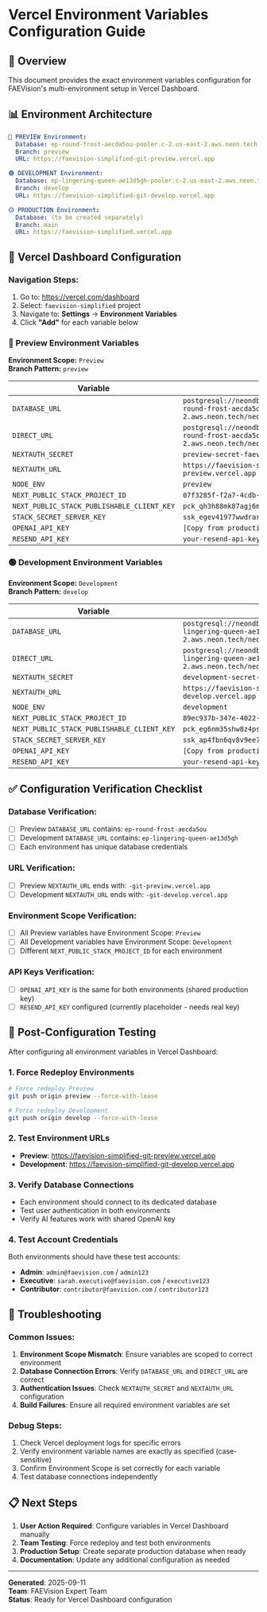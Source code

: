 # Vercel Environment Variables Configuration Guide

## 🎯 Overview

This document provides the exact environment variables configuration for FAEVision's multi-environment setup in Vercel Dashboard.

## 📊 Environment Architecture

```yaml
🔵 PREVIEW Environment:
  Database: ep-round-frost-aecda5ou-pooler.c-2.us-east-2.aws.neon.tech
  Branch: preview
  URL: https://faevision-simplified-git-preview.vercel.app

🟢 DEVELOPMENT Environment:
  Database: ep-lingering-queen-ae13d5gh-pooler.c-2.us-east-2.aws.neon.tech
  Branch: develop
  URL: https://faevision-simplified-git-develop.vercel.app

🟡 PRODUCTION Environment:
  Database: (to be created separately)
  Branch: main
  URL: https://faevision-simplified.vercel.app
```

## 🔧 Vercel Dashboard Configuration

### Navigation Steps:
1. Go to: https://vercel.com/dashboard
2. Select: `faevision-simplified` project  
3. Navigate to: **Settings** → **Environment Variables**
4. Click **"Add"** for each variable below

### 🔵 Preview Environment Variables

**Environment Scope:** `Preview`  
**Branch Pattern:** `preview`

| Variable | Value |
|----------|--------|
| `DATABASE_URL` | `postgresql://neondb_owner:npg_vewQT72KgtCh@ep-round-frost-aecda5ou-pooler.c-2.us-east-2.aws.neon.tech/neondb?sslmode=require` |
| `DIRECT_URL` | `postgresql://neondb_owner:npg_vewQT72KgtCh@ep-round-frost-aecda5ou.c-2.us-east-2.aws.neon.tech/neondb?sslmode=require` |
| `NEXTAUTH_SECRET` | `preview-secret-faevision-separate-2025` |
| `NEXTAUTH_URL` | `https://faevision-simplified-git-preview.vercel.app` |
| `NODE_ENV` | `preview` |
| `NEXT_PUBLIC_STACK_PROJECT_ID` | `07f3285f-f2a7-4cdb-8b1b-2e16717632c8` |
| `NEXT_PUBLIC_STACK_PUBLISHABLE_CLIENT_KEY` | `pck_qh3h88mk87agj6mhsbez7hmjdg2a6bqjjpmf6e7t1hmrr` |
| `STACK_SECRET_SERVER_KEY` | `ssk_egev41977wwdrark62zba0xh6p3hd5cwat88s124xez0g` |
| `OPENAI_API_KEY` | `[Copy from production .env file - OpenAI API key]` |
| `RESEND_API_KEY` | `your-resend-api-key-here` |

### 🟢 Development Environment Variables

**Environment Scope:** `Development`  
**Branch Pattern:** `develop`

| Variable | Value |
|----------|--------|
| `DATABASE_URL` | `postgresql://neondb_owner:npg_6vcJmQuOek5X@ep-lingering-queen-ae13d5gh-pooler.c-2.us-east-2.aws.neon.tech/neondb?sslmode=require` |
| `DIRECT_URL` | `postgresql://neondb_owner:npg_6vcJmQuOek5X@ep-lingering-queen-ae13d5gh.c-2.us-east-2.aws.neon.tech/neondb?sslmode=require` |
| `NEXTAUTH_SECRET` | `development-secret-faevision-2025` |
| `NEXTAUTH_URL` | `https://faevision-simplified-git-develop.vercel.app` |
| `NODE_ENV` | `development` |
| `NEXT_PUBLIC_STACK_PROJECT_ID` | `89ec937b-347e-4022-98b2-95d6793c97c4` |
| `NEXT_PUBLIC_STACK_PUBLISHABLE_CLIENT_KEY` | `pck_eg6nm35shw8z4psp0sz7xykam4n6smcgybxqke7b33dj0` |
| `STACK_SECRET_SERVER_KEY` | `ssk_ap4fbn6qv8v9ee72hxg6cj3cm2g197m5k42xhjzq14hjg` |
| `OPENAI_API_KEY` | `[Copy from production .env file - OpenAI API key]` |
| `RESEND_API_KEY` | `your-resend-api-key-here` |

## ✅ Configuration Verification Checklist

### Database Verification:
- [ ] Preview `DATABASE_URL` contains: `ep-round-frost-aecda5ou`
- [ ] Development `DATABASE_URL` contains: `ep-lingering-queen-ae13d5gh`  
- [ ] Each environment has unique database credentials

### URL Verification:
- [ ] Preview `NEXTAUTH_URL` ends with: `-git-preview.vercel.app`
- [ ] Development `NEXTAUTH_URL` ends with: `-git-develop.vercel.app`

### Environment Scope Verification:
- [ ] All Preview variables have Environment Scope: `Preview`
- [ ] All Development variables have Environment Scope: `Development`
- [ ] Different `NEXT_PUBLIC_STACK_PROJECT_ID` for each environment

### API Keys Verification:
- [ ] `OPENAI_API_KEY` is the same for both environments (shared production key)
- [ ] `RESEND_API_KEY` configured (currently placeholder - needs real key)

## 🚀 Post-Configuration Testing

After configuring all environment variables in Vercel Dashboard:

### 1. Force Redeploy Environments
```bash
# Force redeploy Preview
git push origin preview --force-with-lease

# Force redeploy Development  
git push origin develop --force-with-lease
```

### 2. Test Environment URLs
- **Preview**: https://faevision-simplified-git-preview.vercel.app
- **Development**: https://faevision-simplified-git-develop.vercel.app

### 3. Verify Database Connections
- Each environment should connect to its dedicated database
- Test user authentication in both environments
- Verify AI features work with shared OpenAI key

### 4. Test Account Credentials
Both environments should have these test accounts:
- **Admin**: `admin@faevision.com` / `admin123`
- **Executive**: `sarah.executive@faevision.com` / `executive123` 
- **Contributor**: `contributor@faevision.com` / `contributor123`

## 🔧 Troubleshooting

### Common Issues:
1. **Environment Scope Mismatch**: Ensure variables are scoped to correct environment
2. **Database Connection Errors**: Verify `DATABASE_URL` and `DIRECT_URL` are correct
3. **Authentication Issues**: Check `NEXTAUTH_SECRET` and `NEXTAUTH_URL` configuration
4. **Build Failures**: Ensure all required environment variables are set

### Debug Steps:
1. Check Vercel deployment logs for specific errors
2. Verify environment variable names are exactly as specified (case-sensitive)
3. Confirm Environment Scope is set correctly for each variable
4. Test database connections independently

## 📋 Next Steps

1. **User Action Required**: Configure variables in Vercel Dashboard manually
2. **Team Testing**: Force redeploy and test both environments
3. **Production Setup**: Create separate production database when ready
4. **Documentation**: Update any additional configuration as needed

---

**Generated**: 2025-09-11  
**Team**: FAEVision Expert Team  
**Status**: Ready for Vercel Dashboard configuration
